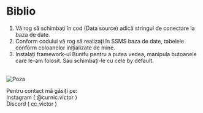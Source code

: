 # Biblio
1. Vă rog să schimbați în cod (Data source) adică stringul de conectare la baza de date.<br>
2. Conform codului vă rog să realizați în SSMS baza de date, tabelele conform coloanelor inițializate de mine.<br>
3. Instalați framework-ul Bunifu pentru a putea vedea, manipula butoanele care le-am folosit. Sau schimbați-le cu cele by default.<br><br>

![Poza](/Biblio/pic1.png?raw=true "Optional Title")

Pentru contact mă găsiți pe: <br>
Instagram ( @curnic.victor )<br>
Discord ( cc_victor )

